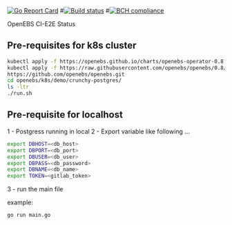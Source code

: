 [![Go Report Card](https://goreportcard.com/badge/github.com/mayadata-io/oep-pipelines-dashboard-backend)](https://goreportcard.com/report/github.com/mayadata-io/oep-pipelines-dashboard-backend)
#[![Build status](https://img.shields.io/gitlab/pipeline/mayadata-io/oep-pipelines-dashboard-backend.svg?color=green&gitlab_url=https%3A%2F%2Fgitlab.openebs.ci&style=plastic)](https://gitlab.openebs.ci/openebs/oep-pipelines-dashboard-backend/pipelines)
#[![BCH compliance](https://bettercodehub.com/edge/badge/openebs/oep-pipelines-dashboard-backend?branch=master)](https://bettercodehub.com/)

OpenEBS CI-E2E Status

## Pre-requisites for k8s cluster

```bash
kubectl apply -f https://openebs.github.io/charts/openebs-operator-0.8.0.yaml
kubectl apply -f https://raw.githubusercontent.com/openebs/openebs/0.8/k8s/openebs-storageclasses.yaml
https://github.com/openebs/openebs.git
cd openebs/k8s/demo/crunchy-postgres/
ls -ltr
./run.sh
```

## Pre-requisite for localhost

1 - Postgress running in local
2 - Export variable like following ...

```bash
export DBHOST=<db_host>
export DBPORT=<db_port>
export DBUSER=<db_user>
export DBPASS=<db_password>
export DBNAME=<db_name>
export TOKEN=<gitlab_token>
```

3 - run the main file

example:

```bash
go run main.go
```
